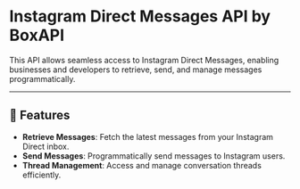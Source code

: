 # Instagram Direct Messages API by BoxAPI

This API allows seamless access to Instagram Direct Messages, enabling businesses and developers to retrieve, send, and manage messages programmatically. 

---

## 🚀 Features
- **Retrieve Messages**: Fetch the latest messages from your Instagram Direct inbox.  
- **Send Messages**: Programmatically send messages to Instagram users.  
- **Thread Management**: Access and manage conversation threads efficiently. 
